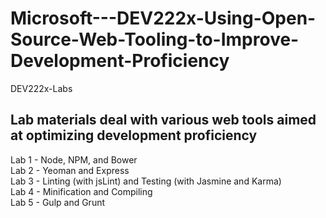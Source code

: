 # Microsoft---DEV222x-Using-Open-Source-Web-Tooling-to-Improve-Development-Proficiency
DEV222x-Labs

Lab materials deal with various web tools aimed at optimizing development proficiency
-------------------------------------------------------------
Lab 1 - Node, NPM, and Bower  
Lab 2 - Yeoman and Express  
Lab 3 - Linting (with jsLint) and Testing (with Jasmine and Karma)  
Lab 4 - Minification and Compiling  
Lab 5 - Gulp and Grunt  